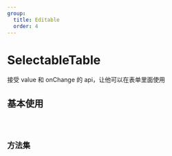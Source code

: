 ```yaml
---
group:
  title: Editable
  order: 4
---
```


# SelectableTable

接受 value 和 onChange 的 api，让他可以在表单里面使用

## 基本使用

<code src="./demos/basic" />

## 方法集

<code src="./demos/methods" />
